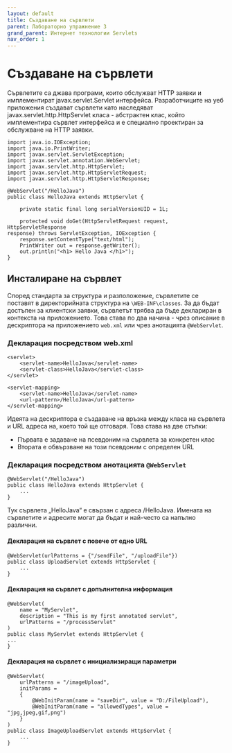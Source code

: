 ```yaml
---
layout: default
title: Създаване на сървлети 
parent: Лабораторно упражнение 3
grand_parent: Интернет технологии Servlets
nav_order: 1
---
```


# Създаване на сървлети

Сървлетите са джава програми, които обслужват HTTP заявки и имплементират javax.servlet.Servlet интерфейса. Разработчиците на уеб приложения създават сървлети като наследяват javax.servlet.http.HttpServlet класа - абстрактен клас, който имплементира сървлет интерфейса и е специално проектиран за обслужване на HTTP заявки.

```
import java.io.IOException;
import java.io.PrintWriter;
import javax.servlet.ServletException;
import javax.servlet.annotation.WebServlet;
import javax.servlet.http.HttpServlet;
import javax.servlet.http.HttpServletRequest;
import javax.servlet.http.HttpServletResponse;

@WebServlet("/HelloJava")
public class HelloJava extends HttpServlet {
    
    private static final long serialVersionUID = 1L;

    protected void doGet(HttpServletRequest request, HttpServletResponse
response) throws ServletException, IOException {
    response.setContentType("text/html");
    PrintWriter out = response.getWriter();
    out.println("<h1> Hello Java </h1>");
}
```

## Инсталиране на сървлет

Според стандарта за структура и разположение, сървлетите се поставят в директорийната структура на `\WEB-INF\classes`. За да бъдат достъпен за клиентски заявки, сървлетът трябва да бъде деклариран в контекста на приложението. Това става по два начина - чрез описание в дескриптора на приложението `web.xml` или чрез анотацията `@WebServlet`.

### Декларация посредством web.xml

```
<servlet>
    <servlet-name>HelloJava</servlet-name>
    <servlet-class>HelloJava</servlet-class>
</servlet>

<servlet-mapping>
    <servlet-name>HelloJava</servlet-name>
    <url-pattern>/HelloJava</url-pattern>
</servlet-mapping>
```

Идеята на дескриптора е създаване на връзка между класа на сървлета и URL адреса на, което той ще отговаря. Това става на две стъпки:

* Първата е задаване на псевдоним на сървлета за конкретен клас
* Втората е обвързване на този псевдоним с определен URL

### Декларация посредством анотацията `@WebServlet`

```
@WebServlet("/HelloJava")
public class HelloJava extends HttpServlet {
    ...
}
```

Тук сървлета „HelloJava“ е свързан с адреса /HelloJava. Имената на сървлетите и адресите могат да бъдат и най-често са напълно различни.

#### Декларация на сървлет с повече от едно URL

```
@WebServlet(urlPatterns = {"/sendFile", "/uploadFile"})
public class UploadServlet extends HttpServlet {
    ...
}
```

#### Декларация на сървлет с допълнителна информация

```
@WebServlet(
    name = "MyServlet",
    description = "This is my first annotated servlet",
    urlPatterns = "/processServlet"
)
public class MyServlet extends HttpServlet {
...
}
```

#### Декларация на сървлет с инициализиращи параметри

```
@WebServlet(
    urlPatterns = "/imageUpload",
    initParams =
    {
        @WebInitParam(name = "saveDir", value = "D:/FileUpload"),
        @WebInitParam(name = "allowedTypes", value = "jpg,jpeg,gif,png")
    }
)
public class ImageUploadServlet extends HttpServlet {
    ...
}
```
